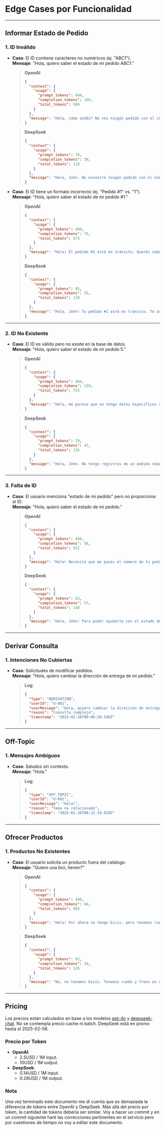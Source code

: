 # Edge Cases por Funcionalidad

---

## **Informar Estado de Pedido**

### 1. ID Inválido

- **Caso**: El ID contiene caracteres no numéricos (ej. "ABC1").  
  **Mensaje**: "Hola, quiero saber el estado de mi pedido ABC1."

  > **OpenAI**
  > ```json
  > {
  >   "context": {
  >     "usage": {
  >       "prompt_tokens": 494,
  >       "completion_tokens": 105,
  >       "total_tokens": 599
  >     }
  >   },
  >   "message": "Hola, cómo andás? No veo ningún pedido con el código ABC1 registrado con tu nombre. Podrás chequear si está correcto?"
  > }
  > ```

  > **DeepSeek**
  > ```json
  > {
  >   "context": {
  >     "usage": {
  >       "prompt_tokens": 79,
  >       "completion_tokens": 39,
  >       "total_tokens": 118
  >     }
  >   },
  >   "message": "Hola, John. No encontré ningún pedido con el número ABC1. Podrías confirmarme el número correcto? Así te puedo ayudar mejor. Gracias!"
  > }
  > ```

- **Caso**: El ID tiene un formato incorrecto (ej. "Pedido #1" vs. "1").  
  **Mensaje**: "Hola, quiero saber el estado de mi pedido #1."

  > **OpenAI**
  > ```json
  > {
  >   "context": {
  >     "usage": {
  >       "prompt_tokens": 498,
  >       "completion_tokens": 75,
  >       "total_tokens": 573
  >     }
  >   },
  >   "message": "Hola! El pedido #1 está en tránsito. Querés saber algo más?"
  > }
  > ```

  > **DeepSeek**
  > ```json
  > {
  >   "context": {
  >     "usage": {
  >       "prompt_tokens": 85,
  >       "completion_tokens": 35,
  >       "total_tokens": 120
  >     }
  >   },
  >   "message": "Hola, John! Tu pedido #1 está en tránsito. Te aviso cuando haya novedades. Necesitás algo más?"
  > }
  > ```

---

### 2. ID No Existente

- **Caso**: El ID es válido pero no existe en la base de datos.  
  **Mensaje**: "Hola, quiero saber el estado de mi pedido 5."

  > **OpenAI**
  > ```json
  > {
  >   "context": {
  >     "usage": {
  >       "prompt_tokens": 494,
  >       "completion_tokens": 239,
  >       "total_tokens": 733
  >     }
  >   },
  >   "message": "Hola, me parece que no tengo datos específicos sobre tu pedido #5. Tenés otro número de referencia o algún dato adicional para ayudarme a encontrarlo?"
  > }
  > ```

  > **DeepSeek**
  > ```json
  > {
  >   "context": {
  >     "usage": {
  >       "prompt_tokens": 79,
  >       "completion_tokens": 47,
  >       "total_tokens": 126
  >     }
  >   },
  >   "message": "Hola, John. No tengo registros de un pedido número 5. Podrías confirmarme el número o si hiciste algún pedido recientemente? Así te puedo ayudar mejor. Gracias."
  > }
  > ```

---

### 3. Falta de ID

- **Caso**: El usuario menciona "estado de mi pedido" pero no proporciona el ID.  
  **Mensaje**: "Hola, quiero saber el estado de mi pedido."

  > **OpenAI**
  > ```json
  > {
  >   "context": {
  >     "usage": {
  >       "prompt_tokens": 496,
  >       "completion_tokens": 56,
  >       "total_tokens": 552
  >     }
  >   },
  >   "message": "Hola! Necesito que me pases el número de tu pedido así te ayudo a buscar el estado, dale?"
  > }
  > ```

  > **DeepSeek**
  > ```json
  > {
  >   "context": {
  >     "usage": {
  >       "prompt_tokens": 83,
  >       "completion_tokens": 57,
  >       "total_tokens": 140
  >     }
  >   },
  >   "message": "Hola, John! Para poder ayudarte con el estado de tu pedido, necesitaría que me pases el número de pedido. Lo tenés a mano? Así puedo buscarlo y darte la info que necesitás. Gracias!"
  > }
  > ```

---

## **Derivar Consulta**

### 1. Intenciones No Cubiertas

- **Caso**: Solicitudes de modificar pedidos.  
  **Mensaje**: "Hola, quiero cambiar la dirección de entrega de mi pedido."

  > **Log**:
  > ```json
  > {
  >   "type": "DERIVATION",
  >   "userId": "U-001",
  >   "userMessage": "Hola, quiero cambiar la dirección de entrega de mi pedido.",
  >   "reason": "Consulta compleja",
  >   "timestamp": "2025-01-28T00:06:20.546Z"
  > }
  > ```

---

## **Off-Topic**

### 1. Mensajes Ambiguos

- **Caso**: Saludos sin contexto.  
  **Mensaje**: "Hola."

  > **Log**:
  > ```json
  > {
  >   "type": "OFF_TOPIC",
  >   "userId": "U-001",
  >   "userMessage": "Hola!",
  >   "reason": "Tema no relacionado",
  >   "timestamp": "2025-01-28T00:22:19.028Z"
  > }
  > ```

---

## **Ofrecer Productos**

### 1. Productos No Existentes

- **Caso**: El usuario solicita un producto fuera del catálogo.  
  **Mensaje**: "Quiero una bici, tienen?"

  > **OpenAI**
  > ```json
  > {
  >   "context": {
  >     "usage": {
  >       "prompt_tokens": 499,
  >       "completion_tokens": 84,
  >       "total_tokens": 583
  >     }
  >   },
  >   "message": "Hola! Por ahora no tengo bicis, pero tenemos ruedas y frenos disponibles. Te interesa algún otro producto?"
  > }
  > ```

  > **DeepSeek**
  > ```json
  > {
  >   "context": {
  >     "usage": {
  >       "prompt_tokens": 92,
  >       "completion_tokens": 34,
  >       "total_tokens": 126
  >     }
  >   },
  >   "message": "No, no tenemos bicis. Tenemos rueda y freno en stock. Te sirve?"
  > }
  > ```

---

## **Pricing**

Los precios están calculados en base a los modelos [gpt-4o](https://openai.com/api/pricing/) y [deepseek-chat](https://api-docs.deepseek.com/quick_start/pricing). No se contempla precio cache ni batch. DeepSeek está en promo hasta el 2025-02-08.

### Precio por Token

- **OpenAI**:
    - 2.5USD / 1M input.
    - 10USD / 1M output.
- **DeepSeek**:
    - 0.14USD / 1M input.
    - 0.28USD / 1M output.

### Nota
Una vez terminado este documento me di cuenta que es demasiada la diferencia de tokens entre OpenAI y DeepSeek. Más allá del precio por token, la cantidad de tokens debería ser similar. Voy a hacer un commit y en un commit siguiente haré las correcciones pertinentes en el servicio pero por cuestiones de tiempo no voy a editar este documento.
